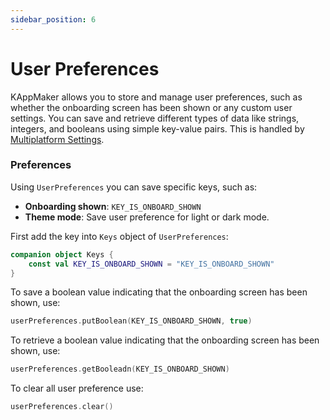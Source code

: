 ```yaml
---
sidebar_position: 6
---
```


# User Preferences

KAppMaker allows you to store and manage user preferences, such as whether the onboarding screen has been shown or any custom user settings. You can save and retrieve different types of data like strings, integers, and booleans using simple key-value pairs. This is handled by [Multiplatform Settings](https://github.com/russhwolf/multiplatform-settings). 

### Preferences

Using `UserPreferences` you can save specific keys, such as:

- **Onboarding shown**: `KEY_IS_ONBOARD_SHOWN`
- **Theme mode**: Save user preference for light or dark mode.

First add the key into `Keys` object of `UserPreferences`:

```kotlin
companion object Keys {
    const val KEY_IS_ONBOARD_SHOWN = "KEY_IS_ONBOARD_SHOWN"
}
```

To save a boolean value indicating that the onboarding screen has been shown, use:

```kotlin
userPreferences.putBoolean(KEY_IS_ONBOARD_SHOWN, true)
```

To retrieve a boolean value indicating that the onboarding screen has been shown, use:

```kotlin
userPreferences.getBooleadn(KEY_IS_ONBOARD_SHOWN)
```

To clear all user preference use:

```kotlin
userPreferences.clear()
```

